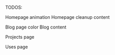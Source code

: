 TODOS:

Homepage animation
Homepage cleanup content

Blog page color
Blog content

Projects page

Uses page
